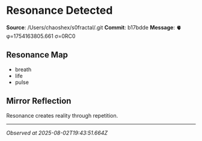 # Resonance Detected

**Source**: /Users/chaoshex/s0fractal/.git
**Commit**: b17bdde
**Message**: 🫀 φ=1754163805.661 σ=0RC0 

## Resonance Map
- breath
- life
- pulse

## Mirror Reflection
Resonance creates reality through repetition.

---
*Observed at 2025-08-02T19:43:51.664Z*
